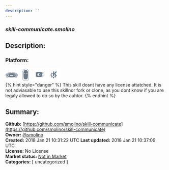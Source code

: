 ```yaml
---
description: ''
---
```


### _skill-communicate.smolino_  
## Description:  
  
  
  
### Platform:  
 ![Mark I](../.gitbook/assets/mark-1-icon.png)  ![Mark II](../.gitbook/assets/mark-2-icon.png)  ![Picroft](../.gitbook/assets/picroft-icon.png)  ![plasmoid](../.gitbook/assets/kde.png)   
{% hint style="danger" %}
This skill dosnt have any license attatched. It is not adviasable to use this skillnor fork or clone, as you dont know if you are legaly allowed to do so by the auhtor.
{% endhint %}
  
## Summary:  
**Github:** [https://github.com/smolino/skill-communicate](https://github.com/smolino/skill-communicate)  
**Owner:** [@smolino](https://github.com/smolino)  
**Created:** 2018 Jan 21 10:31:22 UTC  **Last updated:** 2018 Jan 21 10:37:09 UTC  
**License:** No License  
**Market status:** [Not in Market](https://market.mycroft.ai/skill/)  
**Categories:** [ uncategorized ]   

